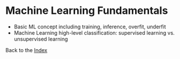 # Machine Learning Fundamentals
  * Basic ML concept including training, inference, overfit, underfit
  * Machine Learning high-level classification: supervised learning vs. unsupervised learning

Back to the [Index](../README.md)